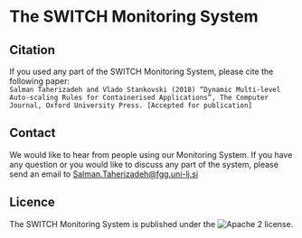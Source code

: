 # The SWITCH Monitoring System

## Citation
If you used any part of the SWITCH Monitoring System, please cite the following paper:
<br />`Salman Taherizadeh and Vlado Stankovski (2018) “Dynamic Multi-level Auto-scaling Rules for Containerised Applications”, The Computer Journal, Oxford University Press. [Accepted for publication]`

## Contact
We would like to hear from people using our Monitoring System. If you have any question or you would like to discuss any part of the system, please send an email to Salman.Taherizadeh@fgg.uni-lj.si 

## Licence
The SWITCH Monitoring System is published under the ![Apache 2 license](https://github.com/salmant/ASAP/blob/master/LICENSE).

